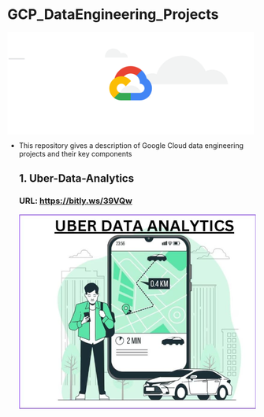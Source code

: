 # GCP_DataEngineering_Projects
<img align="center" alt="google"  width="500" src="https://github.com/Shoaib9288/GCP_DataEngineering_Projects/blob/main/GCP.gif">

- This repository gives a description of Google Cloud data engineering projects and their key components

  ## 1. Uber-Data-Analytics
  ### URL: https://bitly.ws/39VQw
  ![logo](https://github.com/Shoaib9288/GCP_DataEngineering_Projects/blob/main/uber-etl-pipeline-data-engineering-project/Uber%20Data%20Analytics.jpg)
